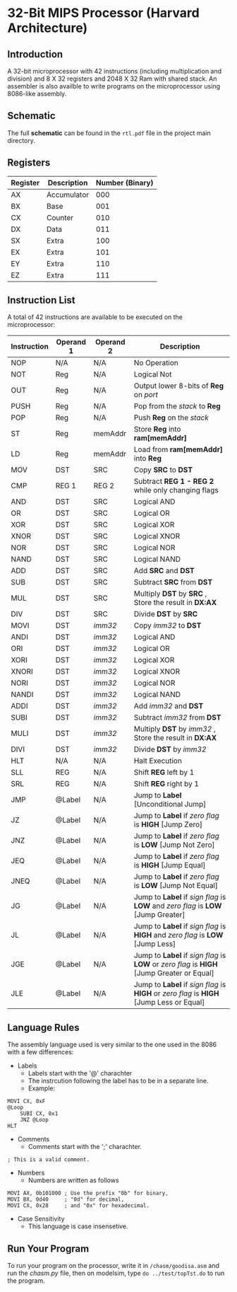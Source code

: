 # 32-Bit MIPS Processor (Harvard Architecture)

## Introduction

A 32-bit microprocessor with 42 instructions (including multiplication and division) and 8 X 32 registers and 2048 X 32 Ram with shared stack. An assembler is also availble to write programs on the microprocessor using 8086-like assembly.

## Schematic

The full **schematic** can be found in the `rtl.pdf` file in the project main directory.

## Registers

|Register|Description|Number (Binary)
|---|---|---|
|AX|Accumulator|000|
|BX|Base|001|
|CX|Counter|010|
|DX|Data|011|
|SX|Extra|100|
|EX|Extra|101|
|EY|Extra|110|
|EZ|Extra|111|

## Instruction List

A total of 42 instructions are available to be executed on the microprocessor:

|Instruction|Operand 1|Operand 2|Description|
|---|---|---|---|
|NOP|N/A|N/A|No Operation|
|NOT|Reg|N/A|Logical Not|
|OUT|Reg|N/A| Output lower 8-bits of **Reg** on *port*|
|PUSH|Reg|N/A| Pop from the *stack* to **Reg**|
|POP|Reg|N/A| Push **Reg** on the *stack*|
|ST|Reg|memAddr|Store **Reg** into **ram[memAddr]**|
|LD|Reg|memAddr|Load from **ram[memAddr]** into **Reg**
|MOV|DST|SRC|Copy **SRC** to **DST**|
|CMP|REG 1| REG 2| Subtract **REG 1 - REG 2** while only changing flags|
|AND|DST| SRC| Logical AND |
|OR|DST| SRC| Logical OR|
|XOR|DST| SRC| Logical XOR|
|XNOR|DST| SRC| Logical XNOR|
|NOR|DST| SRC| Logical NOR |
|NAND|DST| SRC| Logical NAND
|ADD|DST| SRC| Add **SRC** and **DST**|
|SUB|DST| SRC| Subtract **SRC** from **DST**|
|MUL|DST| SRC| Multiply **DST** by **SRC** , Store the result in **DX:AX**|
|DIV|DST| SRC| Divide **DST** by **SRC**|
|MOVI|DST|*imm32*|Copy *imm32* to **DST**|
|ANDI|DST| *imm32*| Logical AND |
|ORI|DST| *imm32*| Logical OR|
|XORI|DST| *imm32*| Logical XOR|
|XNORI|DST| *imm32*| Logical XNOR|
|NORI|DST| *imm32*| Logical NOR |
|NANDI|DST| *imm32*| Logical NAND
|ADDI|DST| *imm32*| Add *imm32* and **DST**|
|SUBI|DST| *imm32*| Subtract *imm32* from **DST**|
|MULI|DST| *imm32*| Multiply **DST** by *imm32* , Store the result in **DX:AX**|
|DIVI|DST| *imm32*| Divide **DST** by *imm32*|
|HLT|N/A|N/A|Halt Execution|
|SLL|REG|N/A|Shift **REG** left by 1|
|SRL|REG|N/A|Shift **REG** right by 1|
|JMP|@Label|N/A|Jump to **Label** [Unconditional Jump]|
|JZ|@Label|N/A|Jump to **Label** if *zero flag* is **HIGH** [Jump Zero]|
|JNZ|@Label|N/A|Jump to **Label** if *zero flag* is **LOW** [Jump Not Zero]|
|JEQ|@Label|N/A|Jump to **Label** if *zero flag* is **HIGH** [Jump Equal]|
|JNEQ|@Label|N/A|Jump to **Label** if *zero flag* is **LOW** [Jump Not Equal]|
|JG|@Label|N/A|Jump to **Label** if *sign flag* is **LOW** and *zero flag* is **LOW** [Jump Greater]|
|JL|@Label|N/A|Jump to **Label** if *sign flag* is **HIGH** and *zero flag* is **LOW** [Jump Less]|
|JGE|@Label|N/A|Jump to **Label** if *sign flag* is **LOW** or *zero flag* is **HIGH** [Jump Greater or Equal]|
|JLE|@Label|N/A|Jump to **Label** if *sign flag* is **HIGH** or *zero flag* is **HIGH** [Jump Less or Equal]|

## Language Rules

The assembly language used is very similar to the one used in the 8086 with a few differences:

+ Labels
  + Labels start with the '@' charachter
  + The instrcution following the label has to be in a separate line.
  + Example:
  
```Assembly
MOVI CX, 0xF
@Loop
    SUBI CX, 0x1
    JNZ @Loop
HLT
```

+ Comments
  + Comments start with the ';' charachter.

```Assembly
; This is a valid comment.
```

+ Numbers
  + Numbers are written as follows

```Assembly
MOVI AX, 0b101000 ; Use the prefix "0b" for binary,
MOVI BX, 0d40     ; "0d" for decimal,
MOVI CX, 0x28     ; and "0x" for hexadecimal.
```

+ Case Sensitivity
  + This language is case insensetive.

## Run Your Program
To run your program on the processor, write it in `/chasm/goodisa.asm` and run the *chasm.py* file, then on modelsim, type `do ../test/topTst.do` to run the program.
